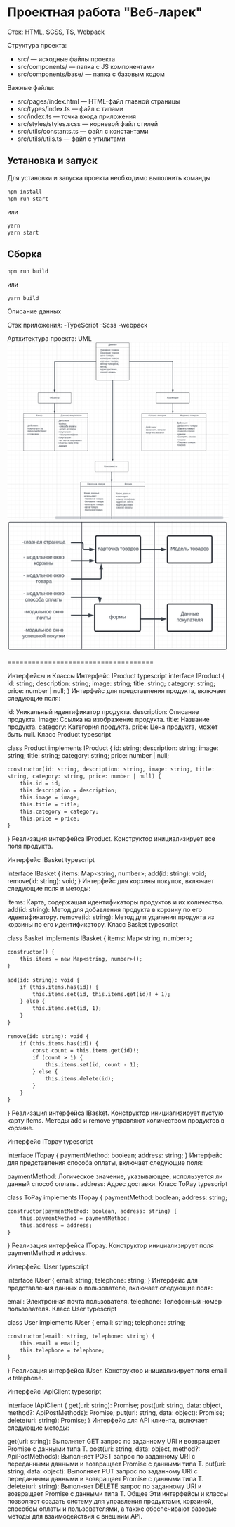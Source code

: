 # Проектная работа "Веб-ларек"

Стек: HTML, SCSS, TS, Webpack

Структура проекта:
- src/ — исходные файлы проекта
- src/components/ — папка с JS компонентами
- src/components/base/ — папка с базовым кодом

Важные файлы:
- src/pages/index.html — HTML-файл главной страницы
- src/types/index.ts — файл с типами
- src/index.ts — точка входа приложения
- src/styles/styles.scss — корневой файл стилей
- src/utils/constants.ts — файл с константами
- src/utils/utils.ts — файл с утилитами

## Установка и запуск
Для установки и запуска проекта необходимо выполнить команды

```
npm install
npm run start
```

или

```
yarn
yarn start
```
## Сборка

```
npm run build
```

или

```
yarn build
```

Описание данных

Стэк приложения:
-TypeScript
-Scss
-webpack

Артхитектура проекта:
UML
![alt text](image-1.png)
![alt text](image.png)

====================================

Интерфейсы и Классы
Интерфейс IProduct
typescript
interface IProduct {
    id: string;
    description: string;
    image: string;
    title: string;
    category: string;
    price: number | null;
}
Интерфейс для представления продукта, включает следующие поля:

id: Уникальный идентификатор продукта.
description: Описание продукта.
image: Ссылка на изображение продукта.
title: Название продукта.
category: Категория продукта.
price: Цена продукта, может быть null.
Класс Product
typescript

class Product implements IProduct {
    id: string;
    description: string;
    image: string;
    title: string;
    category: string;
    price: number | null;

    constructor(id: string, description: string, image: string, title: string, category: string, price: number | null) {
        this.id = id;
        this.description = description;
        this.image = image;
        this.title = title;
        this.category = category;
        this.price = price;
    }
}
Реализация интерфейса IProduct. Конструктор инициализирует все поля продукта.

Интерфейс IBasket
typescript

interface IBasket {
    items: Map<string, number>;
    add(id: string): void;
    remove(id: string): void;
}
Интерфейс для корзины покупок, включает следующие поля и методы:

items: Карта, содержащая идентификаторы продуктов и их количество.
add(id: string): Метод для добавления продукта в корзину по его идентификатору.
remove(id: string): Метод для удаления продукта из корзины по его идентификатору.
Класс Basket
typescript

class Basket implements IBasket {
    items: Map<string, number>;

    constructor() {
        this.items = new Map<string, number>();
    }

    add(id: string): void {
        if (this.items.has(id)) {
            this.items.set(id, this.items.get(id)! + 1);
        } else {
            this.items.set(id, 1);
        }
    }

    remove(id: string): void {
        if (this.items.has(id)) {
            const count = this.items.get(id)!;
            if (count > 1) {
                this.items.set(id, count - 1);
            } else {
                this.items.delete(id);
            }
        }
    }
}
Реализация интерфейса IBasket. Конструктор инициализирует пустую карту items. Методы add и remove управляют количеством продуктов в корзине.

Интерфейс ITopay
typescript

interface ITopay {
    paymentMethod: boolean;
    address: string;
}
Интерфейс для представления способа оплаты, включает следующие поля:

paymentMethod: Логическое значение, указывающее, используется ли данный способ оплаты.
address: Адрес доставки.
Класс ToPay
typescript

class ToPay implements ITopay {
    paymentMethod: boolean;
    address: string;

    constructor(paymentMethod: boolean, address: string) {
        this.paymentMethod = paymentMethod;
        this.address = address;
    }
}
Реализация интерфейса ITopay. Конструктор инициализирует поля paymentMethod и address.

Интерфейс IUser
typescript

interface IUser {
    email: string;
    telephone: string;
}
Интерфейс для представления данных о пользователе, включает следующие поля:

email: Электронная почта пользователя.
telephone: Телефонный номер пользователя.
Класс User
typescript

class User implements IUser {
    email: string;
    telephone: string;

    constructor(email: string, telephone: string) {
        this.email = email;
        this.telephone = telephone;
    }
}
Реализация интерфейса IUser. Конструктор инициализирует поля email и telephone.

Интерфейс IApiClient
typescript

interface IApiClient {
    get<T>(uri: string): Promise<T>;
    post<T>(uri: string, data: object, method?: ApiPostMethods): Promise<T>;
    put<T>(uri: string, data: object): Promise<T>;
    delete<T>(uri: string): Promise<T>;
}
Интерфейс для API клиента, включает следующие методы:

get<T>(uri: string): Выполняет GET запрос по заданному URI и возвращает Promise с данными типа T.
post<T>(uri: string, data: object, method?: ApiPostMethods): Выполняет POST запрос по заданному URI с переданными данными и возвращает Promise с данными типа T.
put<T>(uri: string, data: object): Выполняет PUT запрос по заданному URI с переданными данными и возвращает Promise с данными типа T.
delete<T>(uri: string): Выполняет DELETE запрос по заданному URI и возвращает Promise с данными типа T.
Общее
Эти интерфейсы и классы позволяют создать систему для управления продуктами, корзиной, способом оплаты и пользователями, а также обеспечивают базовые методы для взаимодействия с внешним API.
